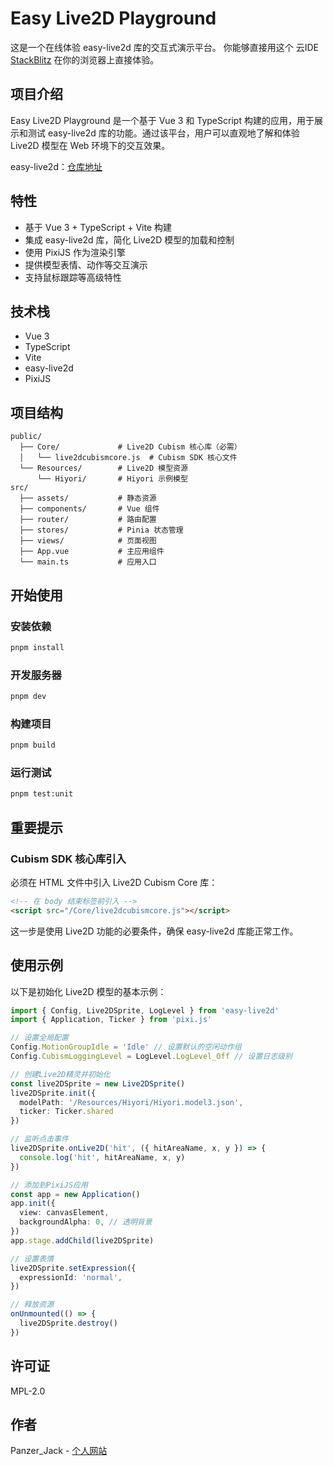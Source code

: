 # Easy Live2D Playground

这是一个在线体验 easy-live2d 库的交互式演示平台。
你能够直接用这个 云IDE [StackBlitz](https://stackblitz.com/~/github.com/Panzer-Jack/easy-live2d-playground) 在你的浏览器上直接体验。

## 项目介绍

Easy Live2D Playground 是一个基于 Vue 3 和 TypeScript 构建的应用，用于展示和测试 easy-live2d 库的功能。通过该平台，用户可以直观地了解和体验 Live2D 模型在 Web 环境下的交互效果。

easy-live2d：[仓库地址](https://github.com/Panzer-Jack/easy-live2d)

## 特性

- 基于 Vue 3 + TypeScript + Vite 构建
- 集成 easy-live2d 库，简化 Live2D 模型的加载和控制
- 使用 PixiJS 作为渲染引擎
- 提供模型表情、动作等交互演示
- 支持鼠标跟踪等高级特性

## 技术栈

- Vue 3
- TypeScript
- Vite
- easy-live2d
- PixiJS

## 项目结构

```
public/
  ├── Core/             # Live2D Cubism 核心库（必需）
  │   └── live2dcubismcore.js  # Cubism SDK 核心文件
  └── Resources/        # Live2D 模型资源
      └── Hiyori/       # Hiyori 示例模型
src/
  ├── assets/           # 静态资源
  ├── components/       # Vue 组件
  ├── router/           # 路由配置
  ├── stores/           # Pinia 状态管理
  ├── views/            # 页面视图
  ├── App.vue           # 主应用组件
  └── main.ts           # 应用入口
```

## 开始使用

### 安装依赖

```bash
pnpm install
```

### 开发服务器

```bash
pnpm dev
```

### 构建项目

```bash
pnpm build
```

### 运行测试

```bash
pnpm test:unit
```

## 重要提示

### Cubism SDK 核心库引入

必须在 HTML 文件中引入 Live2D Cubism Core 库：

```html
<!-- 在 body 结束标签前引入 -->
<script src="/Core/live2dcubismcore.js"></script>
```

这一步是使用 Live2D 功能的必要条件，确保 easy-live2d 库能正常工作。

## 使用示例

以下是初始化 Live2D 模型的基本示例：

```typescript
import { Config, Live2DSprite, LogLevel } from 'easy-live2d'
import { Application, Ticker } from 'pixi.js'

// 设置全局配置
Config.MotionGroupIdle = 'Idle' // 设置默认的空闲动作组
Config.CubismLoggingLevel = LogLevel.LogLevel_Off // 设置日志级别

// 创建Live2D精灵并初始化
const live2DSprite = new Live2DSprite()
live2DSprite.init({
  modelPath: '/Resources/Hiyori/Hiyori.model3.json',
  ticker: Ticker.shared
})

// 监听点击事件
live2DSprite.onLive2D('hit', ({ hitAreaName, x, y }) => {
  console.log('hit', hitAreaName, x, y)
})

// 添加到PixiJS应用
const app = new Application()
app.init({
  view: canvasElement,
  backgroundAlpha: 0, // 透明背景
})
app.stage.addChild(live2DSprite)

// 设置表情
live2DSprite.setExpression({
  expressionId: 'normal',
})

// 释放资源
onUnmounted(() => {
  live2DSprite.destroy()
})
```

## 许可证

MPL-2.0

## 作者

Panzer_Jack - [个人网站](https://www.panzer-jack.cn)
